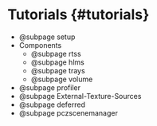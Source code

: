 # Tutorials {#tutorials}

- @subpage setup
- Components
    - @subpage rtss
    - @subpage hlms
    - @subpage trays
    - @subpage volume
- @subpage profiler
- @subpage External-Texture-Sources
- @subpage deferred
- @subpage pczscenemanager
